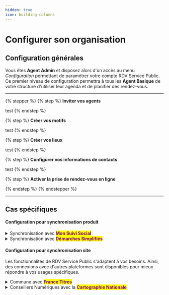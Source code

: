 ```yaml
---
hidden: true
icon: building-columns
---
```


# Configurer son organisation

## Configuration générales

Vous êtes **Agent Admin** et disposez alors d'un accès au menu _Configuration_ permettant de paramétrer votre compte RDV Service Public. Ce premier niveau de configuration permettra à tous les **Agent Basique** de votre structure d'utiliser leur agenda et de planifier des rendez-vous.&#x20;

***

{% stepper %}
{% step %}
**Inviter vos agents**&#x20;

test
{% endstep %}

{% step %}
**Créer vos motifs**&#x20;

test
{% endstep %}

{% step %}
**Créer vos lieux**&#x20;

test
{% endstep %}

{% step %}
**Configurer vos informations de contacts**

test
{% endstep %}

{% step %}
**Activer la prise de rendez-vous en ligne**&#x20;


{% endstep %}
{% endstepper %}

***

## Cas spécifiques

#### Configuration pour synchronisation produit&#x20;

<details>

<summary>Synchronisation avec <mark style="color:purple;"><strong>Mon Suivi Social</strong></mark> </summary>



</details>

<details>

<summary>Synchronisation avec <mark style="color:purple;"><strong>Démarches Simplifiés</strong></mark></summary>



</details>

#### Configuration pour synchronisation site

Les fonctionnalités de RDV Service Public s'adaptent à vos besoins. Ainsi, des connexions avec d'autres plateformes sont disponibles pour mieux répondre à vos usages spécifiques.

<details>

<summary>Commune avec <mark style="color:purple;"><strong>France Titres</strong></mark></summary>

Relier vos motifs RDV Service Public au portail France Titres&#x20;

[➡️ Consulter le tutoriel](https://scribehow.com/shared/Configurez_votre_organisation_sur_RDV_Service_Public_DR__Xjgc9TCtSaSmotYxkSguPg)

</details>

<details>

<summary>Conseillers Numériques avec la <mark style="color:purple;"><strong>Cartographie Nationale</strong></mark></summary>

Lorsque la prise de rendez-vous en ligne est activée dans vos motifs sur RDV Service Public, vos disponibilités apparaitront automatiquement sur la [Cartographie](https://www.conseiller-numerique.gouv.fr/).&#x20;

</details>



